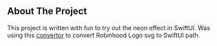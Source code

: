 ## About The Project

This project is written with fun to try out the neon effect in SwiftUI. Was using this [convertor](https://quassum.github.io/SVG-to-SwiftUI/) to convert Robinhood Logo svg to SwiftUI path.
